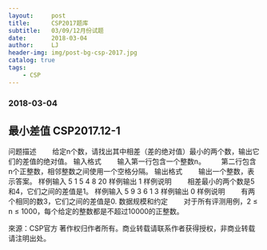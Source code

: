 ```yaml
---
layout:     post
title:      CSP2017题库
subtitle:   03/09/12月份试题
date:       2018-03-04
author:     LJ
header-img: img/post-bg-csp-2017.jpg
catalog: true
tags:
    - CSP
---
```


### 2018-03-04

## **最小差值  CSP2017.12-1**

问题描述
　　给定n个数，请找出其中相差（差的绝对值）最小的两个数，输出它们的差值的绝对值。
输入格式
　　输入第一行包含一个整数n。
　　第二行包含n个正整数，相邻整数之间使用一个空格分隔。
输出格式
　　输出一个整数，表示答案。
样例输入
5
1 5 4 8 20
样例输出
1
样例说明
　　相差最小的两个数是5和4，它们之间的差值是1。
样例输入
5
9 3 6 1 3
样例输出
0
样例说明
　　有两个相同的数3，它们之间的差值是0.
数据规模和约定
　　对于所有评测用例，2 ≤ n ≤ 1000，每个给定的整数都是不超过10000的正整数。


來源：CSP官方
著作权归作者所有。商业转载请联系作者获得授权，非商业转载请注明出处。
